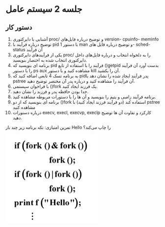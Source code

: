 # جلسه 2 سیستم عامل

## دستور کار
1.	آشنایی با دایرکتوری proc/ و توضیح درباره فایل‌های version- cpuinfo- meminfo
2.	توضیح درباره فرآیند با pid 1 با دستور man و توضیح درباره فایل های- sched- status آن فرآیند
3.	یکی از فرآیندهای دایرکتوری proc/ را به دلخواه انتخاب و درباره فایل‌های داخل دایرکتوری انتخاب شده به اختصار بنویسید.
4.	برنامه ای بنویسید که pid فرآیند را با استفاده از تابع ()getpid بدست آورد آن فرآیند را با دستور ps aux مشاهده کنید و با دستور kill آن را بکشید.
5.	به برنامه تسک 4 تابعی اضافه کنید که  pidپدر فرآیند ایجاد شده را نشان دهد با pstree آن فرآیند را مشاهده کنید و درباره پدر آن مختصر توضیح دهید.
6.	با فراخوان سیستمی ()fork یک فرزند ایجاد کنید.
7.	جدا بودن حافظه پدر و فرزند را نشان دهید.
8.	برنامه فرآیند زامبی و یتیم را بنویسید و آن ها را با دستورات مربوطه مشاهده کنید.
9.	برنامه ای بنویسید که از دو ()fork استفاده کند (دو فرآیند فرزند ایجاد کنید) با pstree مشاهده کنید
10. درباره دستورات  execv, execl, execvp, execlp کارکرد و تفاوت آن ها توضیح دهید.

تمرین امتیازی: تکه برنامه زیر چند بار Hello را چاپ می‌کند؟

![Fork Image](fork.png)


